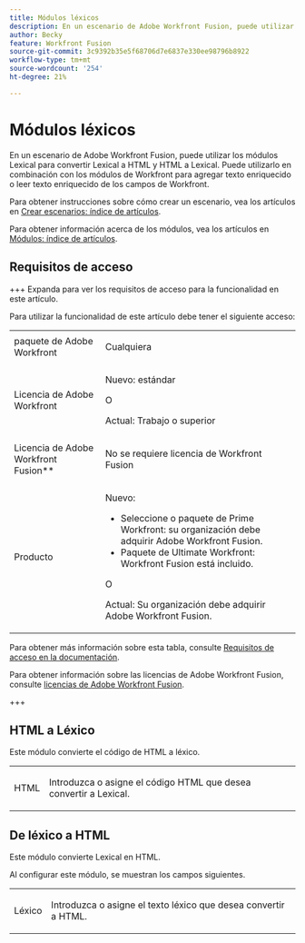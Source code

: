 ```yaml
---
title: Módulos léxicos
description: En un escenario de Adobe Workfront Fusion, puede utilizar los módulos Lexical para convertir Lexical a HTML y HTML a Lexical.
author: Becky
feature: Workfront Fusion
source-git-commit: 3c9392b35e5f68706d7e6837e330ee98796b8922
workflow-type: tm+mt
source-wordcount: '254'
ht-degree: 21%

---
```


# Módulos léxicos

<!-- ADD REDIRECTS -->

En un escenario de Adobe Workfront Fusion, puede utilizar los módulos Lexical para convertir Lexical a HTML y HTML a Lexical.  Puede utilizarlo en combinación con los módulos de Workfront para agregar texto enriquecido o leer texto enriquecido de los campos de Workfront.

Para obtener instrucciones sobre cómo crear un escenario, vea los artículos en [Crear escenarios: índice de artículos](/help/workfront-fusion/create-scenarios/create-scenarios-toc.md).

Para obtener información acerca de los módulos, vea los artículos en [Módulos: índice de artículos](/help/workfront-fusion/references/modules/modules-toc.md).

## Requisitos de acceso

+++ Expanda para ver los requisitos de acceso para la funcionalidad en este artículo.

Para utilizar la funcionalidad de este artículo debe tener el siguiente acceso:

<table style="table-layout:auto">
 <col> 
 <col> 
 <tbody> 
  <tr> 
   <td role="rowheader">paquete de Adobe Workfront</td> 
   <td> <p>Cualquiera</p> </td> 
  </tr> 
  <tr data-mc-conditions=""> 
   <td role="rowheader">Licencia de Adobe Workfront</td> 
   <td> <p>Nuevo: estándar</p><p>O</p><p>Actual: Trabajo o superior</p> </td> 
  </tr> 
  <tr> 
   <td role="rowheader">Licencia de Adobe Workfront Fusion**</td> 
   <td>
   <p>No se requiere licencia de Workfront Fusion</p>
   </td> 
  </tr> 
  <tr> 
   <td role="rowheader">Producto</td> 
   <td>
   <p>Nuevo:</p> <ul><li>Seleccione o paquete de Prime Workfront: su organización debe adquirir Adobe Workfront Fusion.</li><li>Paquete de Ultimate Workfront: Workfront Fusion está incluido.</li></ul>
   <p>O</p>
   <p>Actual: Su organización debe adquirir Adobe Workfront Fusion.</p>
   </td> 
  </tr>
 </tbody> 
</table>

Para obtener más información sobre esta tabla, consulte [Requisitos de acceso en la documentación](/help/workfront-fusion/references/licenses-and-roles/access-level-requirements-in-documentation.md).

Para obtener información sobre las licencias de Adobe Workfront Fusion, consulte [licencias de Adobe Workfront Fusion](/help/workfront-fusion/set-up-and-manage-workfront-fusion/licensing-operations-overview/license-automation-vs-integration.md).

+++

## HTML a Léxico

Este módulo convierte el código de HTML a léxico.

<table style="table-layout:auto"> 
 <col> 
 <col> 
 <tbody> 
  <tr> 
   <td role="rowheader">HTML</td> 
   <td> <p>Introduzca o asigne el código HTML que desea convertir a Lexical.</p> </td> 
  </tr> 
 </tbody> 
</table>


## De léxico a HTML

Este módulo convierte Lexical en HTML.

Al configurar este módulo, se muestran los campos siguientes.

<table style="table-layout:auto"> 
 <col> 
 <col> 
 <tbody> 
  <tr> 
   <td role="rowheader">Léxico</td> 
   <td> <p>Introduzca o asigne el texto léxico que desea convertir a HTML.</p> </td> 
  </tr> 
 </tbody> 
</table>

